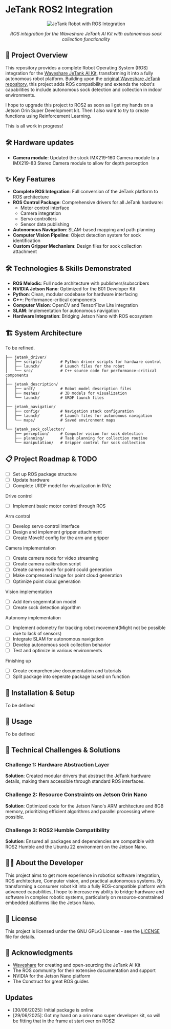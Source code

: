 # JeTank ROS2 Integration

<div align="center">
  <img src="https://www.waveshare.com/media/catalog/product/cache/1/image/800x800/9df78eab33525d08d6e5fb8d27136e95/j/e/jetank-ai-kit-1.jpg" alt="JeTank Robot with ROS Integration" />
  <p><i>ROS integration for the Waveshare JeTank AI Kit with autonomous sock collection functionality</i></p>
</div>

## 🤖 Project Overview

This repository provides a complete Robot Operating System (ROS) integration for the [Waveshare JeTank AI Kit](https://www.waveshare.com/wiki/JETANK_AI_Kit), transforming it into a fully autonomous robot platform. Building upon the [original Waveshare JeTank repository](https://github.com/waveshare/JETANK), this project adds ROS compatibility and extends the robot's capabilities to include autonomous sock detection and collection in indoor environments.

I hope to upgrade this project to ROS2 as soon as I get my hands on a Jetson Orin Super Development kit. Then I also want to try to create functions using Reinforcement Learning.

This is all work in progress!

## 🛠️ Hardware updates

- **Camera module**: Updated the stock IMX219-160 Camera module to a IMX219-83 Stereo Camera module to allow for depth perception

## ✨ Key Features

- **Complete ROS Integration**: Full conversion of the JeTank platform to ROS architecture
- **ROS Control Package**: Comprehensive drivers for all JeTank hardware:
  - Motor control interface
  - Camera integration
  - Servo controllers
  - Sensor data publishing
- **Autonomous Navigation**: SLAM-based mapping and path planning
- **Computer Vision Pipeline**: Object detection system for sock identification
- **Custom Gripper Mechanism**: Design files for sock collection attachment

## 🛠️ Technologies & Skills Demonstrated

- **ROS Melodic**: Full node architecture with publishers/subscribers
- **NVIDIA Jetson Nano**: Optimized for the B01 Developer Kit
- **Python**: Clean, modular codebase for hardware interfacing
- **C++**: Performance-critical components
- **Computer Vision**: OpenCV and TensorFlow Lite integration
- **SLAM**: Implementation for autonomous navigation
- **Hardware Integration**: Bridging Jetson Nano with ROS ecosystem

## 🏗️ System Architecture

To be refined.
```
├── jetank_driver/
│   ├── scripts/        # Python driver scripts for hardware control
│   ├── launch/         # Launch files for the robot
│   └── src/            # C++ source code for performance-critical components
│
├── jetank_description/
│   ├── urdf/           # Robot model description files
│   ├── meshes/         # 3D models for visualization
│   └── launch/         # URDF launch files
│
├── jetank_navigation/
│   ├── config/         # Navigation stack configuration
│   ├── launch/         # Launch files for autonomous navigation
│   └── maps/           # Saved environment maps
│
└── jetank_sock_collector/
    ├── perception/     # Computer vision for sock detection
    ├── planning/       # Task planning for collection routine
    └── manipulation/   # Gripper control for sock collection
```

## 📋 Project Roadmap & TODO

- [ ] Set up ROS package structure
- [ ] Update hardware
- [ ] Complete URDF model for visualization in RViz

Drive control
- [ ] Implement basic motor control through ROS

Arm control
- [ ] Develop servo control interface
- [ ] Design and implement gripper attachment
- [ ] Create MoveIt! config for the arm and gripper

Camera implementation
- [ ] Create camera node for video streaming
- [ ] Create camera calibration script
- [ ] Create camera node for point could generation
- [ ] Make compressed image for point cloud generation
- [ ] Optimize point cloud generation

Vision implementation
- [ ] Add item segemntation model
- [ ] Create sock detection algorithm

Autonomy implementation
- [ ] Implement odometry for tracking robot movement(Might not be possible due to lack of sensors)
- [ ] Integrate SLAM for autonomous navigation
- [ ] Develop autonomous sock collection behavior
- [ ] Test and optimize in various environments

Finishing up
- [ ] Create comprehensive documentation and tutorials
- [ ] Split package into seperate package based on function

## 🚀 Installation & Setup

To be defined

<!-- ```bash
# Install ROS Melodic (on Ubuntu 18.04, compatible with Jetson Nano B01)
sudo apt update
sudo apt install ros-melodic-desktop-full
sudo apt install python-rosdep python-rosinstall python-rosinstall-generator python-wstool build-essential

# Initialize and update rosdep
sudo rosdep init
rosdep update

# Create and build catkin workspace
mkdir -p ~/catkin_ws/src
cd ~/catkin_ws/
catkin_make

# Add ROS environment to bashrc
echo "source /opt/ros/melodic/setup.bash" >> ~/.bashrc
echo "source ~/catkin_ws/devel/setup.bash" >> ~/.bashrc
source ~/.bashrc

# Clone this repository
cd ~/catkin_ws/src/
git clone https://github.com/kvgork/jetank_ROS.git
cd ~/catkin_ws/
catkin_make

# Install additional dependencies
sudo apt install ros-melodic-joy ros-melodic-teleop-twist-joy ros-melodic-teleop-twist-keyboard ros-melodic-gmapping ros-melodic-navigation

# Setup JeTank hardware interface
cd ~/catkin_ws/src/jetank_ROS/setup
sudo ./setup_hardware.sh
``` -->

## 📁 Usage

To be defined
<!-- 
```bash
# Launch the basic JeTank ROS driver
roslaunch jetank_driver jetank_base.launch

# Launch with camera and visualization
roslaunch jetank_driver jetank_full.launch

# Launch teleop control with keyboard
roslaunch jetank_driver jetank_teleop.launch

# Launch autonomous navigation (when implemented)
roslaunch jetank_navigation jetank_nav.launch

# Launch sock collection demo (when implemented)
roslaunch jetank_sock_collector sock_collector.launch
``` -->

## 🎯 Technical Challenges & Solutions

### Challenge 1: Hardware Abstraction Layer
**Solution**: Created modular drivers that abstract the JeTank hardware details, making them accessible through standard ROS interfaces.

### Challenge 2: Resource Constraints on Jetson Orin Nano
**Solution**: Optimized code for the Jetson Nano's ARM architecture and 8GB memory, prioritizing efficient algorithms and parallel processing where possible.

### Challenge 3: ROS2 Humble Compatibility
**Solution**: Ensured all packages and dependencies are compatible with ROS2 Humble and the Ubuntu 22 environment on the Jetson Nano.

## 👨‍💻 About the Developer

This project aims to get more experience in robotics software integration, ROS architecture, Computer vision, and practical autonomous systems. By transforming a consumer robot kit into a fully ROS-compatible platform with advanced capabilities, I hope to increase my ability to bridge hardware and software in complex robotic systems, particularly on resource-constrained embedded platforms like the Jetson Nano.

## 📝 License

This project is licensed under the GNU GPLv3 License - see the [LICENSE](LICENSE) file for details.

## 🙏 Acknowledgments

- [Waveshare](https://github.com/waveshare/JETANK) for creating and open-sourcing the JeTank AI Kit
- The ROS community for their extensive documentation and support
- NVIDIA for the Jetson Nano platform
- The Construct for great ROS guides

## Updates

- [30/06/2025]: Initial package is online
- [29/06/2025]: Got my hand on a orin nano super developer kit, so will be fitting that in the frame at start over on ROS2! 
